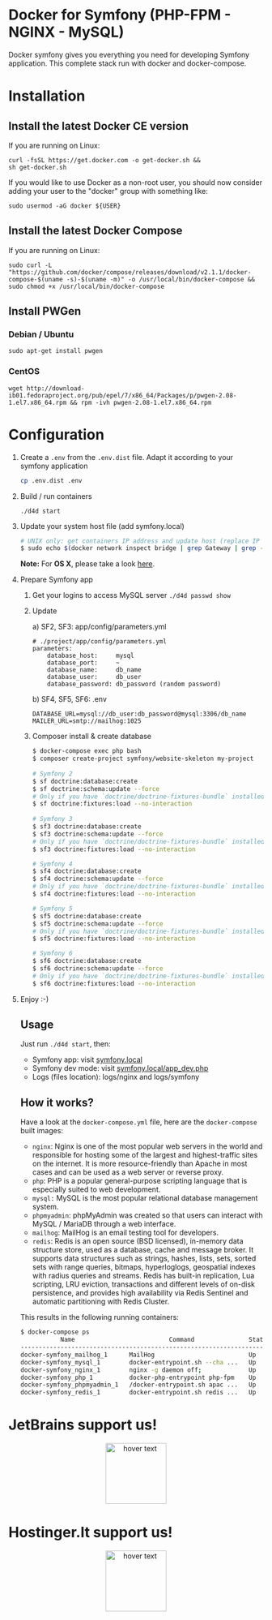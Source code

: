 # Docker for Symfony (PHP-FPM - NGINX - MySQL)

Docker symfony gives you everything you need for developing Symfony application. This complete stack run with docker and docker-compose.

# Installation

## Install the latest Docker CE version
If you are running on Linux:
```
curl -fsSL https://get.docker.com -o get-docker.sh &&
sh get-docker.sh
```

If you would like to use Docker as a non-root user, you should now consider
adding your user to the "docker" group with something like:

```
sudo usermod -aG docker ${USER}
```

## Install the latest Docker Compose

If you are running on Linux:
```
sudo curl -L "https://github.com/docker/compose/releases/download/v2.1.1/docker-compose-$(uname -s)-$(uname -m)" -o /usr/local/bin/docker-compose && sudo chmod +x /usr/local/bin/docker-compose
```

## Install PWGen
### Debian / Ubuntu
```
sudo apt-get install pwgen
``` 
### CentOS
```
wget http://download-ib01.fedoraproject.org/pub/epel/7/x86_64/Packages/p/pwgen-2.08-1.el7.x86_64.rpm && rpm -ivh pwgen-2.08-1.el7.x86_64.rpm
```

# Configuration
1. Create a `.env` from the `.env.dist` file. Adapt it according to your symfony application

    ```bash
    cp .env.dist .env
    ```
   
2. Build / run containers
    ```
    ./d4d start
    ```  

3. Update your system host file (add symfony.local)
   ```bash
   # UNIX only: get containers IP address and update host (replace IP according to your configuration)
   $ sudo echo $(docker network inspect bridge | grep Gateway | grep -o -E '[0-9\.]+') "symfony.local" >> /etc/hosts
   ```
   
   **Note:** For **OS X**, please take a look [here](https://docs.docker.com/docker-for-mac/networking/).
   
4. Prepare Symfony app
    1. Get your logins to access MySQL server
    `./d4d passwd show`
    
    2. Update
  
        a) SF2, SF3: app/config/parameters.yml
          
        ```
        # ./project/app/config/parameters.yml
        parameters:
            database_host:     mysql
            database_port:     ~
            database_name:     db_name
            database_user:     db_user
            database_password: db_password (random password)
        ```
    
        b) SF4, SF5, SF6: .env
        ```
        DATABASE_URL=mysql://db_user:db_password@mysql:3306/db_name
        MAILER_URL=smtp://mailhog:1025
        ```
    3. Composer install & create database
        ```bash
        $ docker-compose exec php bash
        $ composer create-project symfony/website-skeleton my-project
            
        # Symfony 2
        $ sf doctrine:database:create
        $ sf doctrine:schema:update --force
        # Only if you have `doctrine/doctrine-fixtures-bundle` installed
        $ sf doctrine:fixtures:load --no-interaction
            
        # Symfony 3
        $ sf3 doctrine:database:create
        $ sf3 doctrine:schema:update --force
        # Only if you have `doctrine/doctrine-fixtures-bundle` installed
        $ sf3 doctrine:fixtures:load --no-interaction
    
        # Symfony 4
        $ sf4 doctrine:database:create
        $ sf4 doctrine:schema:update --force
        # Only if you have `doctrine/doctrine-fixtures-bundle` installed
        $ sf4 doctrine:fixtures:load --no-interaction
        
        # Symfony 5
        $ sf5 doctrine:database:create
        $ sf5 doctrine:schema:update --force
        # Only if you have `doctrine/doctrine-fixtures-bundle` installed
        $ sf5 doctrine:fixtures:load --no-interaction
       
        # Symfony 6
        $ sf6 doctrine:database:create
        $ sf6 doctrine:schema:update --force
        # Only if you have `doctrine/doctrine-fixtures-bundle` installed
        $ sf6 doctrine:fixtures:load --no-interaction
       ```
5. Enjoy :-)
    
    ## Usage
    
    Just run `./d4d start`, then:
    
    * Symfony app: visit [symfony.local](http://symfony.local)  
    * Symfony dev mode: visit [symfony.local/app_dev.php](http://symfony.local/app_dev.php)  
    * Logs (files location): logs/nginx and logs/symfony
    
    ## How it works?
    
    Have a look at the `docker-compose.yml` file, here are the `docker-compose` built images:
 
    * `nginx`: Nginx is one of the most popular web servers in the world and responsible for hosting some of the largest and highest-traffic sites on the internet. It is more resource-friendly than Apache in most cases and can be used as a web server or reverse proxy.
    * `php`: PHP is a popular general-purpose scripting language that is especially suited to web development.
    * `mysql:` MySQL is the most popular relational database management system.
    * `phpmyadmin`: phpMyAdmin was created so that users can interact with MySQL / MariaDB through a web interface.
    * `mailhog`: MailHog is an email testing tool for developers.
    * `redis`: Redis is an open source (BSD licensed), in-memory data structure store, used as a database, cache and message broker. It supports data structures such as strings, hashes, lists, sets, sorted sets with range queries, bitmaps, hyperloglogs, geospatial indexes with radius queries and streams. Redis has built-in replication, Lua scripting, LRU eviction, transactions and different levels of on-disk persistence, and provides high availability via Redis Sentinel and automatic partitioning with Redis Cluster. 
     
    This results in the following running containers:
    
    ```bash
    $ docker-compose ps
               Name                          Command               State                       Ports                     
    ---------------------------------------------------------------------------------------------------------------------
    docker-symfony_mailhog_1      MailHog                          Up      0.0.0.0:1025->1025/tcp, 0.0.0.0:8025->8025/tcp
    docker-symfony_mysql_1        docker-entrypoint.sh --cha ...   Up      0.0.0.0:3306->3306/tcp                        
    docker-symfony_nginx_1        nginx -g daemon off;             Up      0.0.0.0:80->80/tcp                            
    docker-symfony_php_1          docker-php-entrypoint php-fpm    Up      9000/tcp                                      
    docker-symfony_phpmyadmin_1   /docker-entrypoint.sh apac ...   Up      0.0.0.0:8080->80/tcp                          
    docker-symfony_redis_1        docker-entrypoint.sh redis ...   Up      6379/tcp          
    ```


# JetBrains support us! 

<p align="center">
  <a href="https://www.jetbrains.com" target="_blank">
      <img src="https://account.jetbrains.com/static/images/jetbrains-logo-inv.svg" width="120" title="hover text">
  </a>
</p>

# Hostinger.lt support us!

<p align="center">
  <a href="https://www.hostinger.lt/vasilij" target="_blank">
      <img src="https://www.prado.lt/wp-content/uploads/banners/hostinger.png" width="120" title="hover text">
  </a>
</p>